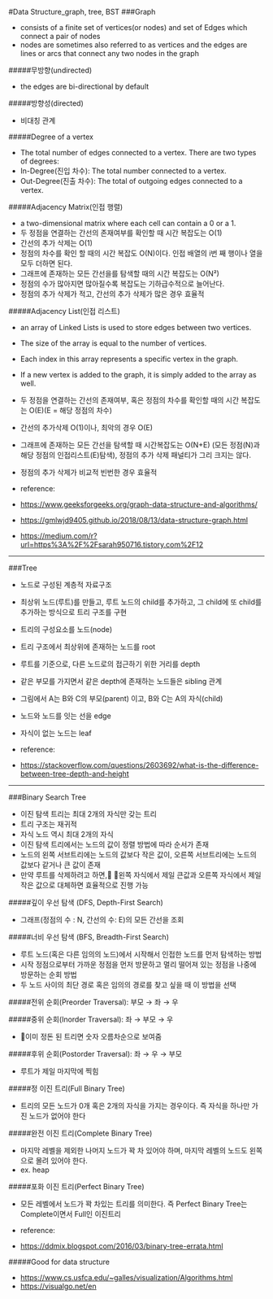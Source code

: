 #Data Structure_graph, tree, BST
###Graph
- consists of a finite set of vertices(or nodes) and set of Edges which connect a pair of nodes
- nodes are sometimes also referred to as vertices and the edges are lines or arcs that connect any two nodes in the graph

#####무방향(undirected)
- the edges are bi-directional by default

#####방향성(directed)
- 비대칭 관계

#####Degree of a vertex
- The total number of edges connected to a vertex. There are two types of degrees:
- In-Degree(진입 차수): The total number connected to a vertex. 
- Out-Degree(진출 차수): The total of outgoing edges connected to a vertex. 

#####Adjacency Matrix(인접 행렬)
- a two-dimensional matrix where each cell can contain a 0 or a 1.
- 두 정점을 연결하는 간선의 존재여부를 확인할 때 시간 복잡도는 O(1)
- 간선의 추가 삭제는 O(1)
- 정점의 차수를 확인 할 때의 시간 복잡도 O(N)이다. 인접 배열의 i번 째 행이나 열을 모두 더하면 된다.
- 그래프에 존재하는 모든 간선을를 탐색할 때의 시간 복잡도는 O(N²)
- 정점의 수가 많아지면 많아질수록 복잡도는 기하급수적으로 늘어난다.
- 정점의 추가 삭제가 적고, 간선의 추가 삭제가 많은 경우 효율적



#####Adjacency List(인접 리스트)
- an array of Linked Lists is used to store edges between two vertices.
- The size of the array is equal to the number of vertices.
- Each index in this array represents a specific vertex in the graph.
- If a new vertex is added to the graph, it is simply added to the array as well.
- 두 정점을 연결하는 간선의 존재여부, 혹은 정점의 차수를 확인할 때의 시간 복잡도는 O(E)(E = 해당 정점의 차수)
- 간선의 추가삭제 O(1)이나, 최악의 경우 O(E)
- 그래프에 존재하는 모든 간선을 탐색할 때 시간복잡도는 O(N+E) (모든 정점(N)과 해당 정점의 인접리스트(E)탐색), 정점의 추가 삭제 패널티가 그리 크지는 않다.
- 정점의 추가 삭제가 비교적 빈번한 경우 효율적





- reference:
- https://www.geeksforgeeks.org/graph-data-structure-and-algorithms/
- https://gmlwjd9405.github.io/2018/08/13/data-structure-graph.html
- https://medium.com/r?url=https%3A%2F%2Fsarah950716.tistory.com%2F12

---

###Tree
- 노드로 구성된 계층적 자료구조
- 최상위 노드(루트)를 만들고, 루트 노드의 child를 추가하고, 그 child에 또 child를 추가하는 방식으로 트리 구조를 구현

- 트리의 구성요소를 노드(node)
- 트리 구조에서 최상위에 존재하는 노드를 root
- 루트를 기준으로, 다른 노드로의 접근하기 위한 거리를 depth
- 같은 부모를 가지면서 같은 depth에 존재하는 노드들은 sibling 관계
- 그림에서 A는 B와 C의 부모(parent) 이고, B와 C는 A의 자식(child)
- 노드와 노드를 잇는 선을 edge
- 자식이 없는 노드는 leaf

- reference:
- https://stackoverflow.com/questions/2603692/what-is-the-difference-between-tree-depth-and-height


---

###Binary Search Tree
- 이진 탐색 트리는 최대 2개의 자식만 갖는 트리
- 트리 구조는 재귀적
- 자식 노드 역시 최대 2개의 자식
- 이진 탐색 트리에서는 노드의 값이 정렬 방법에 따라 순서가 존재
- 노드의 왼쪽 서브트리에는 노드의 값보다 작은 값이, 오른쪽 서브트리에는 노드의 값보다 같거나 큰 값이 존재
- 만약 루트를 삭제하려고 하면, 왼쪽 자식에서 제일 큰값과 오른쪽 자식에서 제일 작은 값으로 대체하면 효율적으로 진행 가능

#####깊이 우선 탐색 (DFS, Depth-First Search)
- 그래프(정점의 수 : N, 간선의 수: E)의 모든 간선을 조회

#####너비 우선 탐색 (BFS, Breadth-First Search)
- 루트 노드(혹은 다른 임의의 노드)에서 시작해서 인접한 노드를 먼저 탐색하는 방법
- 시작 정점으로부터 가까운 정점을 먼저 방문하고 멀리 떨어져 있는 정점을 나중에 방문하는 순회 방법
- 두 노드 사이의 최단 경로 혹은 임의의 경로를 찾고 싶을 때 이 방법을 선택



#####전위 순회(Preorder Traversal): 부모 → 좌 → 우


#####중위 순회(Inorder Traversal): 좌 → 부모 → 우
- 이미 정돈 된 트리면 숫자 오름차순으로 보여줌

#####후위 순회(Postorder Traversal): 좌 → 우 → 부모
- 루트가 제일 마지막에 찍힘



#####정 이진 트리(Full Binary Tree)
- 트리의 모든 노드가 0개 혹은 2개의 자식을 가지는 경우이다. 즉 자식을 하나만 가진 노드가 없어야 한다

#####완전 이진 트리(Complete Binary Tree)
- 마지막 레벨을 제외한 나머지 노드가 꽉 차 있어야 하며, 마지막 레벨의 노드도 왼쪽으로 몰려 있어야 한다.
- ex. heap

#####포화 이진 트리(Perfect Binary Tree)
- 모든 레벨에서 노드가 꽉 차있는 트리를 의미한다. 즉 Perfect Binary Tree는 Complete이면서 Full인 이진트리

- reference:
- https://ddmix.blogspot.com/2016/03/binary-tree-errata.html

#####Good for data structure
- https://www.cs.usfca.edu/~galles/visualization/Algorithms.html
- https://visualgo.net/en
